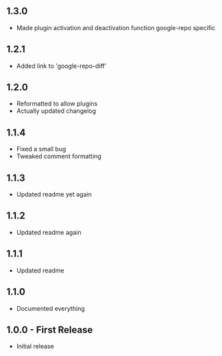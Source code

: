 ## 1.3.0
* Made plugin activation and deactivation function google-repo specific

## 1.2.1
* Added link to 'google-repo-diff'

## 1.2.0
* Reformatted to allow plugins
* Actually updated changelog

## 1.1.4
* Fixed a small bug
* Tweaked comment formatting

## 1.1.3
* Updated readme yet again

## 1.1.2
* Updated readme again

## 1.1.1
* Updated readme

## 1.1.0
* Documented everything

## 1.0.0 - First Release
* Initial release